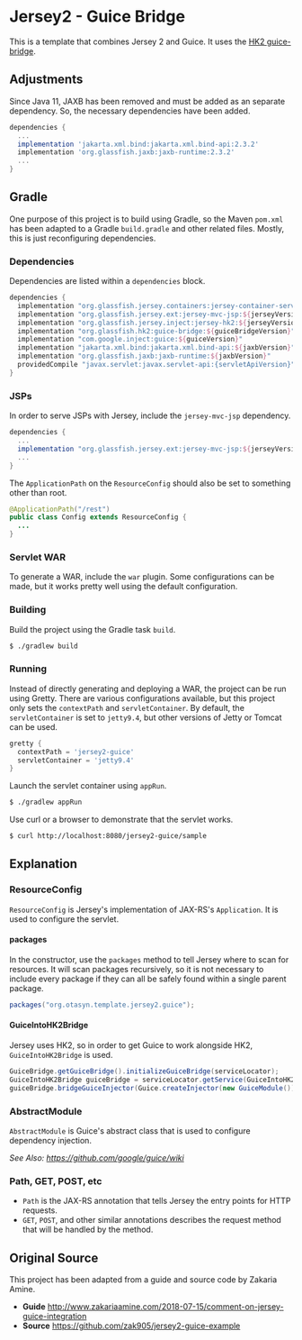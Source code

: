 Jersey2 - Guice Bridge
======================

This is a template that combines Jersey 2 and Guice.  It uses the
[HK2 guice-bridge](https://github.com/javaee/hk2/tree/master/guice-bridge).

Adjustments
-----------

Since Java 11, JAXB has been removed and must be added as an separate
dependency.  So, the necessary dependencies have been added.

```groovy
dependencies {
  ...
  implementation 'jakarta.xml.bind:jakarta.xml.bind-api:2.3.2'
  implementation 'org.glassfish.jaxb:jaxb-runtime:2.3.2'
  ...
}
```

Gradle
------

One purpose of this project is to build using Gradle, so the Maven `pom.xml`
has been adapted to a Gradle `build.gradle` and other related files.  Mostly,
this is just reconfiguring dependencies.

### Dependencies

Dependencies are listed within a `dependencies` block.

```groovy
dependencies {
  implementation "org.glassfish.jersey.containers:jersey-container-servlet:${jerseyVersion}"
  implementation "org.glassfish.jersey.ext:jersey-mvc-jsp:${jerseyVersion}"
  implementation "org.glassfish.jersey.inject:jersey-hk2:${jerseyVersion}"
  implementation "org.glassfish.hk2:guice-bridge:${guiceBridgeVersion}"
  implementation "com.google.inject:guice:${guiceVersion}"
  implementation "jakarta.xml.bind:jakarta.xml.bind-api:${jaxbVersion}"
  implementation "org.glassfish.jaxb:jaxb-runtime:${jaxbVersion}"
  providedCompile "javax.servlet:javax.servlet-api:{servletApiVersion}"
}
```

### JSPs

In order to serve JSPs with Jersey, include the `jersey-mvc-jsp` dependency.

```groovy
dependencies {
  ...
  implementation "org.glassfish.jersey.ext:jersey-mvc-jsp:${jerseyVersion}"
  ...
}
```

The `ApplicationPath` on the `ResourceConfig` should also be set to
something other than root.

```java
@ApplicationPath("/rest")
public class Config extends ResourceConfig {
  ...
}
```

### Servlet WAR

To generate a WAR, include the `war` plugin.  Some configurations can be made,
but it works pretty well using the default configuration.

### Building

Build the project using the Gradle task `build`.

```bash
$ ./gradlew build
```

### Running

Instead of directly generating and deploying a WAR, the project can be run
using Gretty.  There are various configurations available, but this project
only sets the `contextPath` and `servletContainer`.  By default, the
`servletContainer` is set to `jetty9.4`, but other versions of Jetty or
Tomcat can be used.

```groovy
gretty {
  contextPath = 'jersey2-guice'
  servletContainer = 'jetty9.4'
}
```

Launch the servlet container using `appRun`.

```bash
$ ./gradlew appRun
```

Use curl or a browser to demonstrate that the servlet works.

```bash
$ curl http://localhost:8080/jersey2-guice/sample
```

Explanation
-----------

### ResourceConfig

`ResourceConfig` is Jersey's implementation of JAX-RS's `Application`.
It is used to configure the servlet.

#### packages

In the constructor, use the `packages` method to tell Jersey where to
scan for resources.  It will scan packages recursively, so it is not
necessary to include every package if they can all be safely found
within a single parent package.

```java
packages("org.otasyn.template.jersey2.guice");
```

#### GuiceIntoHK2Bridge

Jersey uses HK2, so in order to get Guice to work alongside HK2,
`GuiceIntoHK2Bridge` is used.

```java
GuiceBridge.getGuiceBridge().initializeGuiceBridge(serviceLocator);
GuiceIntoHK2Bridge guiceBridge = serviceLocator.getService(GuiceIntoHK2Bridge.class);
guiceBridge.bridgeGuiceInjector(Guice.createInjector(new GuiceModule()));
```

### AbstractModule

`AbstractModule` is Guice's abstract class that is used to configure
dependency injection.

_See Also: https://github.com/google/guice/wiki_

### Path, GET, POST, etc

- `Path` is the JAX-RS annotation that tells Jersey the entry points
for HTTP requests.
- `GET`, `POST`, and other similar annotations describes the request
method that will be handled by the method.

Original Source
---------------

This project has been adapted from a guide and source code by Zakaria Amine.

- **Guide** http://www.zakariaamine.com/2018-07-15/comment-on-jersey-guice-integration
- **Source** https://github.com/zak905/jersey2-guice-example
